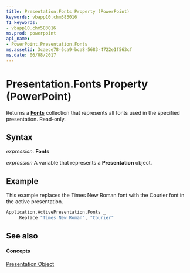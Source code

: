 ```yaml
---
title: Presentation.Fonts Property (PowerPoint)
keywords: vbapp10.chm583016
f1_keywords:
- vbapp10.chm583016
ms.prod: powerpoint
api_name:
- PowerPoint.Presentation.Fonts
ms.assetid: 3caece78-6ca9-bca8-5683-4722e1f563cf
ms.date: 06/08/2017
---
```



# Presentation.Fonts Property (PowerPoint)

Returns a  **[Fonts](fonts-object-powerpoint.md)** collection that represents all fonts used in the specified presentation. Read-only.


## Syntax

 _expression_. **Fonts**

 _expression_ A variable that represents a **Presentation** object.


## Example

This example replaces the Times New Roman font with the Courier font in the active presentation.


```vb
Application.ActivePresentation.Fonts _
    .Replace "Times New Roman", "Courier"
```


## See also


#### Concepts


[Presentation Object](presentation-object-powerpoint.md)

